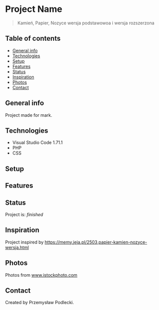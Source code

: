 # Project Name
> Kamień, Papier, Nozyce wersja podstawowoa i wersja rozszerzona

## Table of contents
* [General info](#general-info)
* [Technologies](#technologies)
* [Setup](#setup)
* [Features](#features)
* [Status](#status)
* [Inspiration](#inspiration)
* [Photos](#photos)
* [Contact](#contact)

## General info
Project made for mark.

## Technologies
* Visual Studio Code 1.71.1
* PHP
* CSS

## Setup

## Features

## Status
Project is: _finished_

## Inspiration
Project inspired by https://memy.jeja.pl/2503,papier-kamien-nozyce-wersja.html

## Photos
Photos from www.istockphoto.com

## Contact
Created by Przemysław Podlecki.
